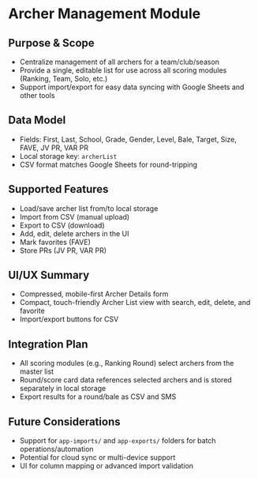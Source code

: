 # Archer Management Module

## Purpose & Scope
- Centralize management of all archers for a team/club/season
- Provide a single, editable list for use across all scoring modules (Ranking, Team, Solo, etc.)
- Support import/export for easy data syncing with Google Sheets and other tools

## Data Model
- Fields: First, Last, School, Grade, Gender, Level, Bale, Target, Size, FAVE, JV PR, VAR PR
- Local storage key: `archerList`
- CSV format matches Google Sheets for round-tripping

## Supported Features
- Load/save archer list from/to local storage
- Import from CSV (manual upload)
- Export to CSV (download)
- Add, edit, delete archers in the UI
- Mark favorites (FAVE)
- Store PRs (JV PR, VAR PR)

## UI/UX Summary
- Compressed, mobile-first Archer Details form
- Compact, touch-friendly Archer List view with search, edit, delete, and favorite
- Import/export buttons for CSV

## Integration Plan
- All scoring modules (e.g., Ranking Round) select archers from the master list
- Round/score card data references selected archers and is stored separately in local storage
- Export results for a round/bale as CSV and SMS

## Future Considerations
- Support for `app-imports/` and `app-exports/` folders for batch operations/automation
- Potential for cloud sync or multi-device support
- UI for column mapping or advanced import validation 
